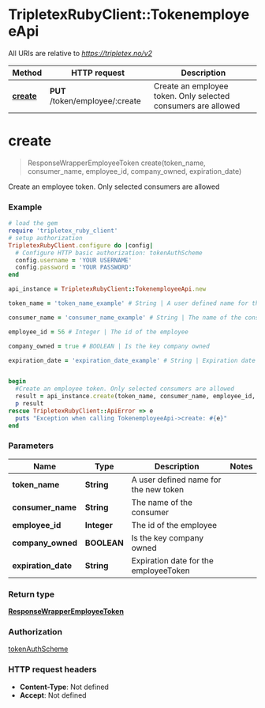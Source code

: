 # TripletexRubyClient::TokenemployeeApi

All URIs are relative to *https://tripletex.no/v2*

Method | HTTP request | Description
------------- | ------------- | -------------
[**create**](TokenemployeeApi.md#create) | **PUT** /token/employee/:create | Create an employee token. Only selected consumers are allowed


# **create**
> ResponseWrapperEmployeeToken create(token_name, consumer_name, employee_id, company_owned, expiration_date)

Create an employee token. Only selected consumers are allowed



### Example
```ruby
# load the gem
require 'tripletex_ruby_client'
# setup authorization
TripletexRubyClient.configure do |config|
  # Configure HTTP basic authorization: tokenAuthScheme
  config.username = 'YOUR USERNAME'
  config.password = 'YOUR PASSWORD'
end

api_instance = TripletexRubyClient::TokenemployeeApi.new

token_name = 'token_name_example' # String | A user defined name for the new token

consumer_name = 'consumer_name_example' # String | The name of the consumer

employee_id = 56 # Integer | The id of the employee

company_owned = true # BOOLEAN | Is the key company owned

expiration_date = 'expiration_date_example' # String | Expiration date for the employeeToken


begin
  #Create an employee token. Only selected consumers are allowed
  result = api_instance.create(token_name, consumer_name, employee_id, company_owned, expiration_date)
  p result
rescue TripletexRubyClient::ApiError => e
  puts "Exception when calling TokenemployeeApi->create: #{e}"
end
```

### Parameters

Name | Type | Description  | Notes
------------- | ------------- | ------------- | -------------
 **token_name** | **String**| A user defined name for the new token | 
 **consumer_name** | **String**| The name of the consumer | 
 **employee_id** | **Integer**| The id of the employee | 
 **company_owned** | **BOOLEAN**| Is the key company owned | 
 **expiration_date** | **String**| Expiration date for the employeeToken | 

### Return type

[**ResponseWrapperEmployeeToken**](ResponseWrapperEmployeeToken.md)

### Authorization

[tokenAuthScheme](../README.md#tokenAuthScheme)

### HTTP request headers

 - **Content-Type**: Not defined
 - **Accept**: Not defined



